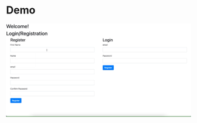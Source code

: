 # Demo
<img src="https://github.com/yejiahn93/organization/blob/master/org_app/static/Organization_demo.gif">
